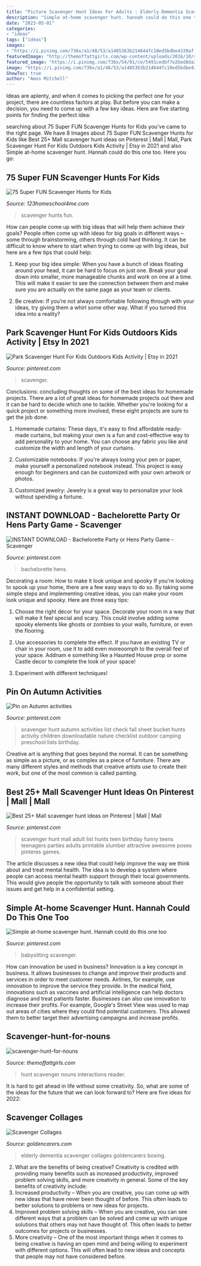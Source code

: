 ```yaml
---
title: "Picture Scavenger Hunt Ideas For Adults : Elderly Dementia Scavenger Collages Goldencarers Boxing"
description: "Simple at-home scavenger hunt. hannah could do this one too"
date: "2023-05-01"
categories:
- "ideas"
tags: ["ideas"]
images:
- "https://i.pinimg.com/736x/a1/48/53/a1485363b214644fc10ed5bdbe4339af.jpg"
featuredImage: "http://themoffattgirls.com/wp-content/uploads/2016/10/scavenger-hunt-for-nouns.jpg"
featured_image: "https://i.pinimg.com/736x/54/91/ce/5491cedbf7e2bed8da37ae21d5d55f9c.jpg"
image: "https://i.pinimg.com/736x/a1/48/53/a1485363b214644fc10ed5bdbe4339af.jpg"
ShowToc: true
author: "Amos Mitchell"
---
```



Ideas are aplenty, and when it comes to picking the perfect one for your project, there are countless factors at play. But before you can make a decision, you need to come up with a few key ideas. Here are five starting points for finding the perfect idea:

	

		
searching about 75 Super FUN Scavenger Hunts for Kids you've came to the right page. We have 8 Images about 75 Super FUN Scavenger Hunts for Kids like Best 25+ Mall scavenger hunt ideas on Pinterest | Mall | Mall, Park Scavenger Hunt For Kids Outdoors Kids Activity | Etsy in 2021 and also Simple at-home scavenger hunt. Hannah could do this one too. Here you go:
		
    
## 75 Super FUN Scavenger Hunts For Kids

<img loading=lazy src="https://www.123homeschool4me.com/wp-content/uploads/2020/10/Scavenger-Hunts-for-Kids.jpg" onerror="this.onerror=null;this.src='https://tse3.mm.bing.net/th?id=OIP.OehDCsFf32ocvVvav9mQZwHaLH&amp;pid=15.1';" alt="75 Super FUN Scavenger Hunts for Kids">

_Source: 123homeschool4me.com_

>scavenger hunts fun. 

	

How can people come up with big ideas that will help them achieve their goals?
People often come up with ideas for big goals in different ways – some through brainstorming, others through cold hard thinking. It can be difficult to know where to start when trying to come up with big ideas, but here are a few tips that could help:
1. Keep your big idea simple: When you have a bunch of ideas floating around your head, it can be hard to focus on just one. Break your goal down into smaller, more manageable chunks and work on one at a time. This will make it easier to see the connection between them and make sure you are actually on the same page as your team or clients.

2. Be creative: If you’re not always comfortable following through with your ideas, try giving them a whirl some other way. What if you turned this idea into a reality?

    
## Park Scavenger Hunt For Kids Outdoors Kids Activity | Etsy In 2021

<img loading=lazy src="https://i.pinimg.com/736x/a1/48/53/a1485363b214644fc10ed5bdbe4339af.jpg" onerror="this.onerror=null;this.src='https://tse4.mm.bing.net/th?id=OIP.cPOG-PZuTFA_jRIeUa3zAAHaLG&amp;pid=15.1';" alt="Park Scavenger Hunt For Kids Outdoors Kids Activity | Etsy in 2021">

_Source: pinterest.com_

>scavenger. 

	

Conclusions: concluding thoughts on some of the best ideas for homemade projects.
There are a lot of great ideas for homemade projects out there and it can be hard to decide which one to tackle. Whether you're looking for a quick project or something more involved, these eight projects are sure to get the job done. 
1. Homemade curtains: These days, it's easy to find affordable ready-made curtains, but making your own is a fun and cost-effective way to add personality to your home. You can choose any fabric you like and customize the width and length of your curtains.

2. Customizable notebooks: If you're always losing your pen or paper, make yourself a personalized notebook instead. This project is easy enough for beginners and can be customized with your own artwork or photos.

3. Customized jewelry: Jewelry is a great way to personalize your look without spending a fortune.

    
## INSTANT DOWNLOAD - Bachelorette Party Or Hens Party Game - Scavenger

<img loading=lazy src="https://i.pinimg.com/736x/f9/d4/51/f9d451992d3f43890cc2d73c2045338f.jpg" onerror="this.onerror=null;this.src='https://tse3.mm.bing.net/th?id=OIP.RH3iREmlrQfa7Y3il6jAoQHaLc&amp;pid=15.1';" alt="INSTANT DOWNLOAD - Bachelorette Party or Hens Party Game - Scavenger">

_Source: pinterest.com_

>bachelorette hens. 

	

Decorating a room: How to make it look unique and spooky
If you're looking to spook up your home, there are a few easy ways to do so. By taking some simple steps and implementing creative ideas, you can make your room look unique and spooky. Here are three easy tips:
1. Choose the right décor for your space. Decorate your room in a way that will make it feel special and scary. This could involve adding some spooky elements like ghosts or zombies to your walls, furniture, or even the flooring.

2. Use accessories to complete the effect. If you have an existing TV or chair in your room, use it to add even moreoomph to the overall feel of your space. Addnam e something like a Haunted House prop or some Castle decor to complete the look of your space!

3. Experiment with different techniques!

    
## Pin On Autumn Activities

<img loading=lazy src="https://i.pinimg.com/736x/fb/64/82/fb648275ca20bcf6bc3eb6a4ea73f870--autumn-activities-kids-work.jpg" onerror="this.onerror=null;this.src='https://tse1.mm.bing.net/th?id=OIP.70AMa9_-E2X3RjwGloLOpQHaJ5&amp;pid=15.1';" alt="Pin on Autumn activities">

_Source: pinterest.com_

>scavenger hunt autumn activities list check fall sheet bucket hunts activity children downloadable nature checklist outdoor camping preschool lists birthday. 

	

Creative art is anything that goes beyond the normal. It can be something as simple as a picture, or as complex as a piece of furniture. There are many different styles and methods that creative artists use to create their work, but one of the most common is called painting.

    
## Best 25+ Mall Scavenger Hunt Ideas On Pinterest | Mall | Mall

<img loading=lazy src="https://i.pinimg.com/736x/77/7c/96/777c963c8881f2a01759b2f77c2025c1.jpg" onerror="this.onerror=null;this.src='https://tse2.mm.bing.net/th?id=OIP.tiKRULRWU7Frs-a7wrJoBQHaMi&amp;pid=15.1';" alt="Best 25+ Mall scavenger hunt ideas on Pinterest | Mall | Mall">

_Source: pinterest.com_

>scavenger hunt mall adult list hunts teen birthday funny teens teenagers parties adults printable slumber attractive awesome poses pinteres games. 

	

The article discusses a new idea that could help improve the way we think about and treat mental health. The idea is to develop a system where people can access mental health support through their local governments. This would give people the opportunity to talk with someone about their issues and get help in a confidential setting.

    
## Simple At-home Scavenger Hunt. Hannah Could Do This One Too

<img loading=lazy src="https://i.pinimg.com/736x/54/91/ce/5491cedbf7e2bed8da37ae21d5d55f9c.jpg" onerror="this.onerror=null;this.src='https://tse2.mm.bing.net/th?id=OIP.BuCZhHbbvYzzBCaEChrSXwAAAA&amp;pid=15.1';" alt="Simple at-home scavenger hunt. Hannah could do this one too">

_Source: pinterest.com_

>babysitting scavenger. 

	

How can innovation be used in business?
Innovation is a key concept in business. It allows businesses to change and improve their products and services in order to meet customer needs. Airlines, for example, use innovation to improve the service they provide. In the medical field, innovations such as vaccines and artificial intelligence can help doctors diagnose and treat patients faster. Businesses can also use innovation to increase their profits. For example, Google's Street View was used to map out areas of cities where they could find potential customers. This allowed them to better target their advertising campaigns and increase profits.

    
## Scavenger-hunt-for-nouns

<img loading=lazy src="http://themoffattgirls.com/wp-content/uploads/2016/10/scavenger-hunt-for-nouns.jpg" onerror="this.onerror=null;this.src='https://tse1.mm.bing.net/th?id=OIP.bLQeVXRSibtULu9AvyoQUgHaLH&amp;pid=15.1';" alt="scavenger-hunt-for-nouns">

_Source: themoffattgirls.com_

>hunt scavenger nouns interactions reader. 

	

It is hard to get ahead in life without some creativity. So, what are some of the ideas for the future that we can look forward to? Here are five ideas for 2022: 

    
## Scavenger Collages

<img loading=lazy src="http://www.goldencarers.com/hero-images/scavenger-collages_pinterest.jpg" onerror="this.onerror=null;this.src='https://tse3.mm.bing.net/th?id=OIP.qTNCUmpFZDH6m86ncBJPMAHaKz&amp;pid=15.1';" alt="Scavenger Collages">

_Source: goldencarers.com_

>elderly dementia scavenger collages goldencarers boxing. 

	

2. What are the benefits of being creative?
Creativity is credited with providing many benefits such as increased productivity, improved problem solving skills, and more creativity in general. Some of the key benefits of creativity include: 
1. Increased productivity – When you are creative, you can come up with new ideas that have never been thought of before. This often leads to better solutions to problems or new ideas for projects. 
2. Improved problem solving skills – When you are creative, you can see different ways that a problem can be solved and come up with unique solutions that others may not have thought of. This often leads to better outcomes for projects or businesses. 
3. More creativity – One of the most important things when it comes to being creative is having an open mind and being willing to experiment with different options. This will often lead to new ideas and concepts that people may not have considered before.

